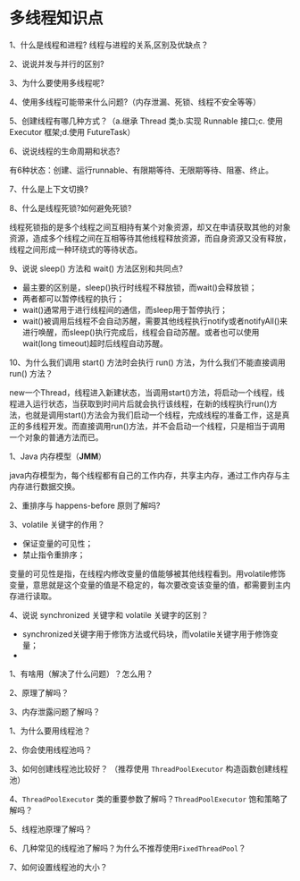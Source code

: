 # 多线程知识点

1、什么是线程和进程? 线程与进程的关系,区别及优缺点？

2、说说并发与并行的区别?

3、为什么要使用多线程呢?

4、使用多线程可能带来什么问题?（内存泄漏、死锁、线程不安全等等）

5、创建线程有哪几种方式？（a.继承 Thread 类;b.实现 Runnable 接口;c. 使用 Executor 框架;d.使用 FutureTask）

6、说说线程的生命周期和状态?

有6种状态：创建、运行runnable、有限期等待、无限期等待、阻塞、终止。

7、什么是上下文切换?

8、什么是线程死锁?如何避免死锁?

线程死锁指的是多个线程之间互相持有某个对象资源，却又在申请获取其他的对象资源，造成多个线程之间在互相等待其他线程释放资源，而自身资源又没有释放，线程之间形成一种环绕式的等待状态。

9、说说 sleep() 方法和 wait() 方法区别和共同点?

* 最主要的区别是，sleep()执行时线程不释放锁，而wait()会释放锁；
* 两者都可以暂停线程的执行；
* wait()通常用于进行线程间的通信，而sleep用于暂停执行；
* wait()被调用后线程不会自动苏醒，需要其他线程执行notify或者notifyAll()来进行唤醒，而sleep()执行完成后，线程会自动苏醒。或者也可以使用wait(long timeout)超时后线程自动苏醒。

10、为什么我们调用 start() 方法时会执行 run() 方法，为什么我们不能直接调用 run() 方法？

new一个Thread，线程进入新建状态，当调用start()方法，将启动一个线程，线程进入运行状态，当获取到时间片后就会执行该线程，在新的线程执行run()方法，也就是调用start()方法会为我们启动一个线程，完成线程的准备工作，这是真正的多线程开发。而直接调用run()方法，并不会启动一个线程，只是相当于调用一个对象的普通方法而已。

1、Java 内存模型（**JMM**）

java内存模型为，每个线程都有自己的工作内存，共享主内存，通过工作内存与主内存进行数据交换。

2、重排序与 happens-before 原则了解吗?

3、volatile 关键字的作用？

* 保证变量的可见性；
* 禁止指令重排序；

变量的可见性是指，在线程内修改变量的值能够被其他线程看到。用volatile修饰变量，意思就是这个变量的值是不稳定的，每次要改变该变量的值，都需要到主内存进行读取。

4、说说 synchronized 关键字和 volatile 关键字的区别？

* synchronized关键字用于修饰方法或代码块，而volatile关键字用于修饰变量；
* 

1、有啥用（解决了什么问题）？怎么用？

2、原理了解吗？

3、内存泄露问题了解吗？



1、为什么要用线程池？

2、你会使用线程池吗？

3、如何创建线程池比较好？ （推荐使用 `ThreadPoolExecutor` 构造函数创建线程池）

4、`ThreadPoolExecutor` 类的重要参数了解吗？`ThreadPoolExecutor` 饱和策略了解吗？

5、线程池原理了解吗？

6、几种常见的线程池了解吗？为什么不推荐使用`FixedThreadPool`？

7、如何设置线程池的大小？



